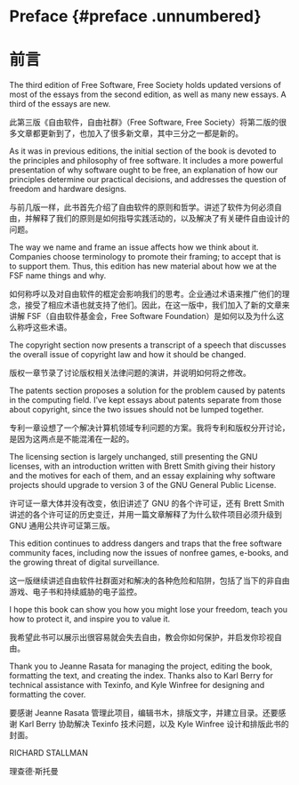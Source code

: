 Preface {#preface .unnumbered}
=======
前言
=======

The third edition of Free Software, Free Society holds updated versions
of most of the essays from the second edition, as well as many new
essays. A third of the essays are new.

此第三版《自由软件，自由社群》（Free Software, Free Society）将第二版的很多文章都更新到了，也加入了很多新文章，其中三分之一都是新的。

As it was in previous editions, the initial section of the book is
devoted to the principles and philosophy of free software. It includes a
more powerful presentation of why software ought to be free, an
explanation of how our principles determine our practical decisions, and
addresses the question of freedom and hardware designs.

与前几版一样，此书首先介绍了自由软件的原则和哲学。讲述了软件为何必须自由，并解释了我们的原则是如何指导实践活动的，以及解决了有关硬件自由设计的问题。

The way we name and frame an issue affects how we think about it.
Companies choose terminology to promote their framing; to accept that is
to support them. Thus, this edition has new material about how we at the
FSF name things and why.

如何称呼以及对自由软件的框定会影响我们的思考。企业通过术语来推广他们的理念，接受了相应术语也就支持了他们。因此，在这一版中，我们加入了新的文章来讲解 FSF（自由软件基金会，Free Software Foundation）是如何以及为什么这么称呼这些术语。

The copyright section now presents a transcript of a speech that
discusses the overall issue of copyright law and how it should be
changed.

版权一章节录了讨论版权相关法律问题的演讲，并说明如何将之修改。

The patents section proposes a solution for the problem caused by
patents in the computing field. I’ve kept essays about patents separate
from those about copyright, since the two issues should not be lumped
together.

专利一章设想了一个解决计算机领域专利问题的方案。我将专利和版权分开讨论，是因为这两点是不能混淆在一起的。

The licensing section is largely unchanged, still presenting the GNU
licenses, with an introduction written with Brett Smith giving their
history and the motives for each of them, and an essay explaining why
software projects should upgrade to version 3 of the GNU General Public
License.

许可证一章大体并没有改变，依旧讲述了 GNU 的各个许可证，还有 Brett Smith 讲述的各个许可证的历史变迁，并用一篇文章解释了为什么软件项目必须升级到 GNU 通用公共许可证第三版。

This edition continues to address dangers and traps that the free
software community faces, including now the issues of nonfree games,
e-books, and the growing threat of digital surveillance.

这一版继续讲述自由软件社群面对和解决的各种危险和陷阱，包括了当下的非自由游戏、电子书和持续威胁的电子监控。

I hope this book can show you how you might lose your freedom, teach you
how to protect it, and inspire you to value it.

我希望此书可以展示出很容易就会失去自由，教会你如何保护，并启发你珍视自由。

Thank you to Jeanne Rasata for managing the project, editing the book,
formatting the text, and creating the index. Thanks also to Karl Berry
for technical assistance with Texinfo, and Kyle Winfree for designing
and formatting the cover.

要感谢 Jeanne Rasata 管理此项目，编辑书木，排版文字，并建立目录。还要感谢 Karl Berry 协助解决 Texinfo 技术问题，以及 Kyle Winfree 设计和排版此书的封面。

RICHARD STALLMAN

理查德·斯托曼
